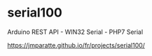 # serial100
 Arduino REST API - WIN32 Serial - PHP7 Serial

https://jmparatte.github.io/fr/projects/serial100/